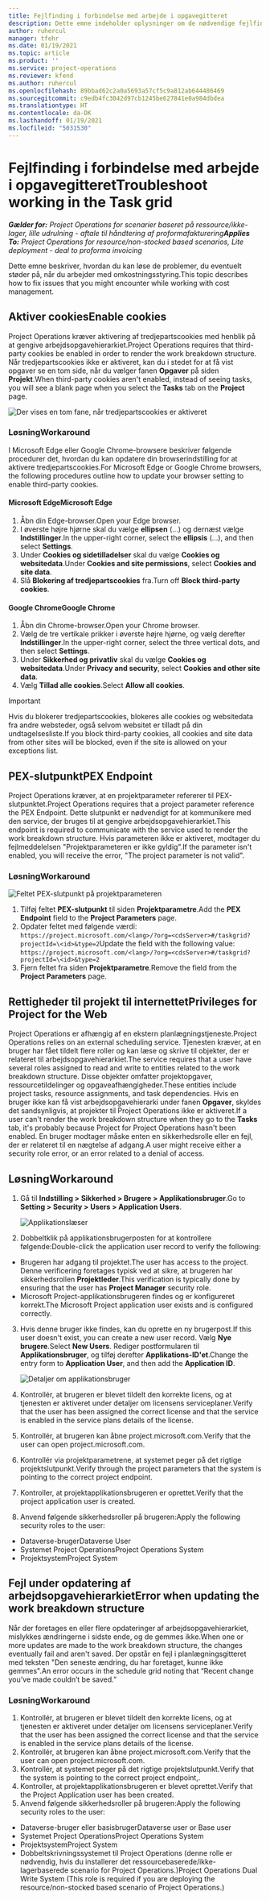 ```yaml
---
title: Fejlfinding i forbindelse med arbejde i opgavegitteret
description: Dette emne indeholder oplysninger om de nødvendige fejlfindingsoplysninger, når du arbejder i opgavegitteret.
author: ruhercul
manager: tfehr
ms.date: 01/19/2021
ms.topic: article
ms.product: ''
ms.service: project-operations
ms.reviewer: kfend
ms.author: ruhercul
ms.openlocfilehash: 89bbad62c2a0a5693a57cf5c9a812ab644486469
ms.sourcegitcommit: c9edb4fc3042d97cb1245be627841e0a984dbdea
ms.translationtype: HT
ms.contentlocale: da-DK
ms.lasthandoff: 01/19/2021
ms.locfileid: "5031530"
---
```

# <a name="troubleshoot-working-in-the-task-grid"></a><span data-ttu-id="e5ff3-103">Fejlfinding i forbindelse med arbejde i opgavegitteret</span><span class="sxs-lookup"><span data-stu-id="e5ff3-103">Troubleshoot working in the Task grid</span></span> 

<span data-ttu-id="e5ff3-104">_**Gælder for:** Project Operations for scenarier baseret på ressource/ikke-lager, lille udrulning - aftale til håndtering af proformafakturering_</span><span class="sxs-lookup"><span data-stu-id="e5ff3-104">_**Applies To:** Project Operations for resource/non-stocked based scenarios, Lite deployment - deal to proforma invoicing_</span></span>

<span data-ttu-id="e5ff3-105">Dette emne beskriver, hvordan du kan løse de problemer, du eventuelt støder på, når du arbejder med omkostningsstyring.</span><span class="sxs-lookup"><span data-stu-id="e5ff3-105">This topic describes how to fix issues that you might encounter while working with cost management.</span></span>

## <a name="enable-cookies"></a><span data-ttu-id="e5ff3-106">Aktiver cookies</span><span class="sxs-lookup"><span data-stu-id="e5ff3-106">Enable cookies</span></span>

<span data-ttu-id="e5ff3-107">Project Operations kræver aktivering af tredjepartscookies med henblik på at gengive arbejdsopgavehierarkiet.</span><span class="sxs-lookup"><span data-stu-id="e5ff3-107">Project Operations requires that third-party cookies be enabled in order to render the work breakdown structure.</span></span> <span data-ttu-id="e5ff3-108">Når tredjepartscookies ikke er aktiveret, kan du i stedet for at få vist opgaver se en tom side, når du vælger fanen **Opgaver** på siden **Projekt**.</span><span class="sxs-lookup"><span data-stu-id="e5ff3-108">When third-party cookies aren't enabled, instead of seeing tasks, you will see a blank page when you select the **Tasks** tab on the **Project** page.</span></span>

![Der vises en tom fane, når tredjepartscookies er aktiveret](media/blankschedule.png)


### <a name="workaround"></a><span data-ttu-id="e5ff3-110">Løsning</span><span class="sxs-lookup"><span data-stu-id="e5ff3-110">Workaround</span></span>
<span data-ttu-id="e5ff3-111">I Microsoft Edge eller Google Chrome-browsere beskriver følgende procedurer det, hvordan du kan opdatere din browserindstilling for at aktivere tredjepartscookies.</span><span class="sxs-lookup"><span data-stu-id="e5ff3-111">For Microsoft Edge or Google Chrome browsers, the following procedures outline how to update your browser setting to enable third-party cookies.</span></span>

#### <a name="microsoft-edge"></a><span data-ttu-id="e5ff3-112">Microsoft Edge</span><span class="sxs-lookup"><span data-stu-id="e5ff3-112">Microsoft Edge</span></span>

1. <span data-ttu-id="e5ff3-113">Åbn din Edge-browser.</span><span class="sxs-lookup"><span data-stu-id="e5ff3-113">Open your Edge browser.</span></span>
2. <span data-ttu-id="e5ff3-114">I øverste højre hjørne skal du vælge **ellipsen** (...) og dernæst vælge **Indstillinger**.</span><span class="sxs-lookup"><span data-stu-id="e5ff3-114">In the upper-right corner, select the **ellipsis** (...), and then select **Settings**.</span></span>
3. <span data-ttu-id="e5ff3-115">Under **Cookies og sidetilladelser** skal du vælge **Cookies og websitedata**.</span><span class="sxs-lookup"><span data-stu-id="e5ff3-115">Under **Cookies and site permissions**, select **Cookies and site data**.</span></span>
4. <span data-ttu-id="e5ff3-116">Slå **Blokering af tredjepartscookies** fra.</span><span class="sxs-lookup"><span data-stu-id="e5ff3-116">Turn off **Block third-party cookies**.</span></span>

#### <a name="google-chrome"></a><span data-ttu-id="e5ff3-117">Google Chrome</span><span class="sxs-lookup"><span data-stu-id="e5ff3-117">Google Chrome</span></span>

1. <span data-ttu-id="e5ff3-118">Åbn din Chrome-browser.</span><span class="sxs-lookup"><span data-stu-id="e5ff3-118">Open your Chrome browser.</span></span>
2. <span data-ttu-id="e5ff3-119">Vælg de tre vertikale prikker i øverste højre hjørne, og vælg derefter **Indstillinger**.</span><span class="sxs-lookup"><span data-stu-id="e5ff3-119">In the upper-right corner, select the three vertical dots, and then select **Settings**.</span></span>
3. <span data-ttu-id="e5ff3-120">Under **Sikkerhed og privatliv** skal du vælge **Cookies og websitedata**.</span><span class="sxs-lookup"><span data-stu-id="e5ff3-120">Under **Privacy and security**, select **Cookies and other site data**.</span></span>
4. <span data-ttu-id="e5ff3-121">Vælg **Tillad alle cookies**.</span><span class="sxs-lookup"><span data-stu-id="e5ff3-121">Select **Allow all cookies**.</span></span>

> [!IMPORTANT]
> <span data-ttu-id="e5ff3-122">Hvis du blokerer tredjepartscookies, blokeres alle cookies og websitedata fra andre websteder, også selvom websitet er tilladt på din undtagelsesliste.</span><span class="sxs-lookup"><span data-stu-id="e5ff3-122">If you block third-party cookies, all cookies and site data from other sites will be blocked, even if the site is allowed on your exceptions list.</span></span>

## <a name="pex-endpoint"></a><span data-ttu-id="e5ff3-123">PEX-slutpunkt</span><span class="sxs-lookup"><span data-stu-id="e5ff3-123">PEX Endpoint</span></span>

<span data-ttu-id="e5ff3-124">Project Operations kræver, at en projektparameter refererer til PEX-slutpunktet.</span><span class="sxs-lookup"><span data-stu-id="e5ff3-124">Project Operations requires that a project parameter reference the PEX Endpoint.</span></span> <span data-ttu-id="e5ff3-125">Dette slutpunkt er nødvendigt for at kommunikere med den service, der bruges til at gengive arbejdsopgavehierarkiet.</span><span class="sxs-lookup"><span data-stu-id="e5ff3-125">This endpoint is required to communicate with the service used to render the work breakdown structure.</span></span> <span data-ttu-id="e5ff3-126">Hvis parameteren ikke er aktiveret, modtager du fejlmeddelelsen "Projektparameteren er ikke gyldig".</span><span class="sxs-lookup"><span data-stu-id="e5ff3-126">If the parameter isn't enabled, you will receive the error, "The project parameter is not valid".</span></span> 

### <a name="workaround"></a><span data-ttu-id="e5ff3-127">Løsning</span><span class="sxs-lookup"><span data-stu-id="e5ff3-127">Workaround</span></span>
 ![Feltet PEX-slutpunkt på projektparameteren](media/projectparameter.png)

1. <span data-ttu-id="e5ff3-129">Tilføj feltet **PEX-slutpunkt** til siden **Projektparametre**.</span><span class="sxs-lookup"><span data-stu-id="e5ff3-129">Add the **PEX Endpoint** field to the **Project Parameters** page.</span></span>
2. <span data-ttu-id="e5ff3-130">Opdater feltet med følgende værdi: `https://project.microsoft.com/<lang>/?org=<cdsServer>#/taskgrid?projectId=\<id>&type=2`</span><span class="sxs-lookup"><span data-stu-id="e5ff3-130">Update the field with the following value: `https://project.microsoft.com/<lang>/?org=<cdsServer>#/taskgrid?projectId=\<id>&type=2`</span></span>
3. <span data-ttu-id="e5ff3-131">Fjern feltet fra siden **Projektparametre**.</span><span class="sxs-lookup"><span data-stu-id="e5ff3-131">Remove the field from the **Project Parameters** page.</span></span>

## <a name="privileges-for-project-for-the-web"></a><span data-ttu-id="e5ff3-132">Rettigheder til projekt til internettet</span><span class="sxs-lookup"><span data-stu-id="e5ff3-132">Privileges for Project for the Web</span></span>

<span data-ttu-id="e5ff3-133">Project Operations er afhængig af en ekstern planlægningstjeneste.</span><span class="sxs-lookup"><span data-stu-id="e5ff3-133">Project Operations relies on an external scheduling service.</span></span> <span data-ttu-id="e5ff3-134">Tjenesten kræver, at en bruger har fået tildelt flere roller og kan læse og skrive til objekter, der er relateret til arbejdsopgavehierarkiet.</span><span class="sxs-lookup"><span data-stu-id="e5ff3-134">The service requires that a user have several roles assigned to read and write to entities related to the work breakdown structure.</span></span> <span data-ttu-id="e5ff3-135">Disse objekter omfatter projektopgaver, ressourcetildelinger og opgaveafhængigheder.</span><span class="sxs-lookup"><span data-stu-id="e5ff3-135">These entities include project tasks, resource assignments, and task dependencies.</span></span> <span data-ttu-id="e5ff3-136">Hvis en bruger ikke kan få vist arbejdsopgavehierarki under fanen **Opgaver**, skyldes det sandsynligvis, at projekter til Project Operations ikke er aktiveret.</span><span class="sxs-lookup"><span data-stu-id="e5ff3-136">If a user can't render the work breakdown structure when they go to the **Tasks** tab, it's probably because Project for Project Operations hasn't been enabled.</span></span> <span data-ttu-id="e5ff3-137">En bruger modtager måske enten en sikkerhedsrolle eller en fejl, der er relateret til en nægtelse af adgang.</span><span class="sxs-lookup"><span data-stu-id="e5ff3-137">A user might receive either a security role error, or an error related to a denial of access.</span></span>


## <a name="workaround"></a><span data-ttu-id="e5ff3-138">Løsning</span><span class="sxs-lookup"><span data-stu-id="e5ff3-138">Workaround</span></span>

1. <span data-ttu-id="e5ff3-139">Gå til **Indstilling > Sikkerhed > Brugere > Applikationsbruger**.</span><span class="sxs-lookup"><span data-stu-id="e5ff3-139">Go to **Setting > Security > Users > Application Users**.</span></span>  

   ![Applikationslæser](media/applicationuser.jpg)
   
2. <span data-ttu-id="e5ff3-141">Dobbeltklik på applikationsbrugerposten for at kontrollere følgende:</span><span class="sxs-lookup"><span data-stu-id="e5ff3-141">Double-click the application user record to verify the following:</span></span>

 - <span data-ttu-id="e5ff3-142">Brugeren har adgang til projektet.</span><span class="sxs-lookup"><span data-stu-id="e5ff3-142">The user has access to the project.</span></span> <span data-ttu-id="e5ff3-143">Denne verificering foretages typisk ved at sikre, at brugeren har sikkerhedsrollen **Projektleder**.</span><span class="sxs-lookup"><span data-stu-id="e5ff3-143">This verification is typically done by ensuring that the user has **Project Manager** security role.</span></span>
 - <span data-ttu-id="e5ff3-144">Microsoft Project-applikationsbrugeren findes og er konfigureret korrekt.</span><span class="sxs-lookup"><span data-stu-id="e5ff3-144">The Microsoft Project application user exists and is configured correctly.</span></span>
 
3. <span data-ttu-id="e5ff3-145">Hvis denne bruger ikke findes, kan du oprette en ny brugerpost.</span><span class="sxs-lookup"><span data-stu-id="e5ff3-145">If this user doesn't exist, you can create a new user record.</span></span> <span data-ttu-id="e5ff3-146">Vælg **Nye brugere**.</span><span class="sxs-lookup"><span data-stu-id="e5ff3-146">Select **New Users**.</span></span> <span data-ttu-id="e5ff3-147">Rediger postformularen til **Applikationsbruger**, og tilføj derefter **Applikations-ID'et**.</span><span class="sxs-lookup"><span data-stu-id="e5ff3-147">Change the entry form to **Application User**, and then add the **Application ID**.</span></span>

   ![Detaljer om applikationsbruger](media/applicationuserdetails.jpg)

4. <span data-ttu-id="e5ff3-149">Kontrollér, at brugeren er blevet tildelt den korrekte licens, og at tjenesten er aktiveret under detaljer om licensens serviceplaner.</span><span class="sxs-lookup"><span data-stu-id="e5ff3-149">Verify that the user has been assigned the correct license and that the service is enabled in the service plans details of the license.</span></span>
5. <span data-ttu-id="e5ff3-150">Kontrollér, at brugeren kan åbne project.microsoft.com.</span><span class="sxs-lookup"><span data-stu-id="e5ff3-150">Verify that the user can open project.microsoft.com.</span></span>
6. <span data-ttu-id="e5ff3-151">Kontrollér via projektparametrene, at systemet peger på det rigtige projektslutpunkt.</span><span class="sxs-lookup"><span data-stu-id="e5ff3-151">Verify through the project parameters that the system is pointing to the correct project endpoint.</span></span>
7. <span data-ttu-id="e5ff3-152">Kontroller, at projektapplikationsbrugeren er oprettet.</span><span class="sxs-lookup"><span data-stu-id="e5ff3-152">Verify that the project application user is created.</span></span>
8. <span data-ttu-id="e5ff3-153">Anvend følgende sikkerhedsroller på brugeren:</span><span class="sxs-lookup"><span data-stu-id="e5ff3-153">Apply the following security roles to the user:</span></span>

  - <span data-ttu-id="e5ff3-154">Dataverse-bruger</span><span class="sxs-lookup"><span data-stu-id="e5ff3-154">Dataverse User</span></span>
  - <span data-ttu-id="e5ff3-155">Systemet Project Operations</span><span class="sxs-lookup"><span data-stu-id="e5ff3-155">Project Operations System</span></span>
  - <span data-ttu-id="e5ff3-156">Projektsystem</span><span class="sxs-lookup"><span data-stu-id="e5ff3-156">Project System</span></span>

## <a name="error-when-updating-the-work-breakdown-structure"></a><span data-ttu-id="e5ff3-157">Fejl under opdatering af arbejdsopgavehierarkiet</span><span class="sxs-lookup"><span data-stu-id="e5ff3-157">Error when updating the work breakdown structure</span></span>

<span data-ttu-id="e5ff3-158">Når der foretages en eller flere opdateringer af arbejdsopgavehierarkiet, mislykkes ændringerne i sidste ende, og de gemmes ikke.</span><span class="sxs-lookup"><span data-stu-id="e5ff3-158">When one or more updates are made to the work breakdown structure, the changes eventually fail and aren't saved.</span></span> <span data-ttu-id="e5ff3-159">Der opstår en fejl i planlægningsgitteret med teksten "Den seneste ændring, du har foretaget, kunne ikke gemmes".</span><span class="sxs-lookup"><span data-stu-id="e5ff3-159">An error occurs in the schedule grid noting that “Recent change you’ve made couldn’t be saved.”</span></span>

### <a name="workaround"></a><span data-ttu-id="e5ff3-160">Løsning</span><span class="sxs-lookup"><span data-stu-id="e5ff3-160">Workaround</span></span>

1. <span data-ttu-id="e5ff3-161">Kontrollér, at brugeren er blevet tildelt den korrekte licens, og at tjenesten er aktiveret under detaljer om licensens serviceplaner.</span><span class="sxs-lookup"><span data-stu-id="e5ff3-161">Verify that the user has been assigned the correct license and that the service is enabled in the service plans details of the license.</span></span>
2. <span data-ttu-id="e5ff3-162">Kontrollér, at brugeren kan åbne project.microsoft.com.</span><span class="sxs-lookup"><span data-stu-id="e5ff3-162">Verify that the user can open project.microsoft.com.</span></span>
3. <span data-ttu-id="e5ff3-163">Kontrollér, at systemet peger på det rigtige projektslutpunkt.</span><span class="sxs-lookup"><span data-stu-id="e5ff3-163">Verify that the system is pointing to the correct project endpoint,.</span></span>
4. <span data-ttu-id="e5ff3-164">Kontroller, at projektapplikationsbrugeren er blevet oprettet.</span><span class="sxs-lookup"><span data-stu-id="e5ff3-164">Verify that the Project Application user has been created.</span></span>
5. <span data-ttu-id="e5ff3-165">Anvend følgende sikkerhedsroller på brugeren:</span><span class="sxs-lookup"><span data-stu-id="e5ff3-165">Apply the following security roles to the user:</span></span>
  
  - <span data-ttu-id="e5ff3-166">Dataverse-bruger eller basisbruger</span><span class="sxs-lookup"><span data-stu-id="e5ff3-166">Dataverse user or Base user</span></span>
  - <span data-ttu-id="e5ff3-167">Systemet Project Operations</span><span class="sxs-lookup"><span data-stu-id="e5ff3-167">Project Operations System</span></span>
  - <span data-ttu-id="e5ff3-168">Projektsystem</span><span class="sxs-lookup"><span data-stu-id="e5ff3-168">Project System</span></span>
  - <span data-ttu-id="e5ff3-169">Dobbeltskrivningssystemet til Project Operations (denne rolle er nødvendig, hvis du installerer det ressourcebaserede/ikke-lagerbaserede scenario for Project Operations.)</span><span class="sxs-lookup"><span data-stu-id="e5ff3-169">Project Operations Dual Write System (This role is required if you are deploying the resource/non-stocked based scenario of Project Operations.)</span></span>
